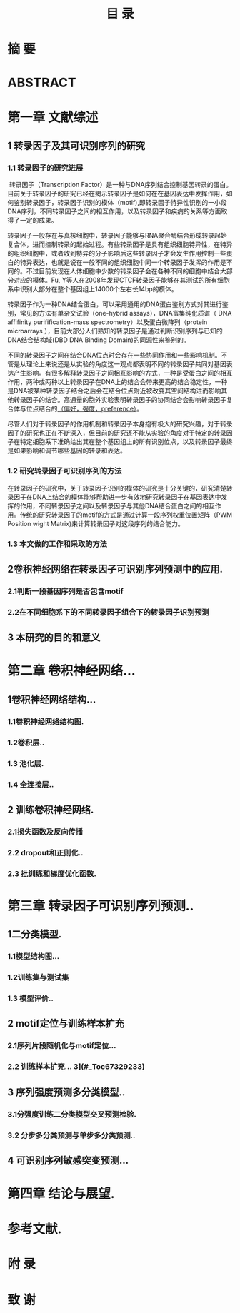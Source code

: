 # <center>目 录</center>

# 摘 要

# ABSTRACT

# 第一章 文献综述

## 1 转录因子及其可识别序列的研究

### 1.1    转录因子的研究进展

​		转录因子（Transcription Factor）是一种与DNA序列结合控制基因转录的蛋白。目前关于转录因子的研究已经在揭示转录因子是如何在在基因表达中发挥作用，如何鉴别转录因子，转录因子识别的模体（motif),即转录因子特异性识别的一小段DNA序列，不同转录因子之间的相互作用，以及转录因子和疾病的关系等方面取得了一定的成果。

​		转录因子一般存在与真核细胞中，转录因子能够与RNA聚合酶结合形成转录起始复合体，进而控制转录的起始过程。有些转录因子是具有组织细胞特异性，在特异的组织细胞中，或者收到特异的分子影响后这些转录因子才会发生作用控制一些蛋白的特异表达，也就是说在一般不同的组织细胞中同一个转录因子发挥的作用是不同的。不过目前发现在人体细胞中少数的转录因子会在各种不同的细胞中结合大部分对应的模体。Fu, Y等人在2008年发现CTCF转录因子能够在其测试的所有细胞系中识别大部分在整个基因组上14000个左右长14bp的模体。

​		转录因子作为一种DNA结合蛋白，可以采用通用的DNA蛋白鉴别方式对其进行鉴别，常见的方法有单杂交试验（one-hybrid assays），DNA富集纯化质谱（ DNA affifinity purifification\-mass spectrometry）以及蛋白微阵列（protein microarrays ），目前大部分人们熟知的转录因子是通过判断识别序列与已知的DNA结合结构域(DBD DNA Binding Domain)的同源性来鉴别的。

​		不同的转录因子之间在结合DNA位点时会存在一些协同作用和一些影响机制。不管是从理论上来说还是从实验的角度这一观点都表明不同的转录因子共同对基因表达产生影响。有很多解释转录因子之间相互影响的方式，一种是受蛋白之间的相互作用，两种或两种以上转录因子在DNA上的结合会带来更高的结合稳定性，一种是DNA被某种转录因子结合之后会在结合位点附近被改变其空间结构进而影响其他转录因子的结合。高通量的胞外实验表明转录因子的协同结合会影响转录因子复合体与位点结合的<u>（偏好，强度，preference）</u>。











​	    尽管人们对于转录因子的作用机制和转录因子本身抱有极大的研究兴趣，对于转录因子的研究也正在不断深入，但目前的研究还不能从实验的角度对于特定的转录因子在特定细胞系下准确给出其在整个基因组上的所有识别位点，以及转录因子最终是如果影响和调节哪些基因的转录和表达。

### 1.2 研究转录因子可识别序列的方法

​		在转录因子的研究中，关于转录因子识别的模体的研究是十分关键的，研究清楚转录因子在DNA上结合的模体能够帮助进一步有效地研究转录因子在基因表达中发挥的作用，不同转录因子之间以及转录因子与其他DNA结合蛋白之间的相互作用。传统的研究转录因子的motif的方式是通过计算一段序列权重位置矩阵（PWM Position wight Matrix)来计算转录因子对这段序列的结合能力。

### 1.3 本文做的工作和采取的方法





## 2卷积神经网络在转录因子可识别序列预测中的应用.

### 2.1判断一段基因序列是否包含motif

### 2.2在不同细胞系下的不同转录因子组合下的转录因子识别预测

## 3 本研究的目的和意义

# 第二章  卷积神经网络...

## 1卷积神经网络结构...

### 1.1卷积神经网络结构图.

### 1.2卷积层..

### 1.3 池化层.

### 1.4 全连接层..

## 2 训练卷积神经网络.

### 2.1损失函数及反向传播

### 2.2 dropout和正则化..

### 2.3 批训练和梯度优化函数.

# 第三章  转录因子可识别序列预测..

## 1二分类模型.

### 1.1模型结构图...

### 1.2训练集与测试集

### 1.3 模型评价..

## 2 motif定位与训练样本扩充

### 2.1序列片段随机化与motif定位...

### 2.2 训练样本扩充... 3](#_Toc67329233)

## 3 序列强度预测多分类模型..

### 3.1分强度训练二分类模型交叉预测检验.

### 3.2 分步多分类预测与单步多分类预测..



## 4 可识别序列敏感突变预测...

# 第四章 结论与展望.

# 参考文献.

# 附 录

# 致 谢